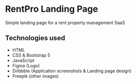 # RentPro Landing Page

Simple landing page for a rent property management SaaS 

## Technologies used
- HTML
- CSS & Bootstrap 5
- JavaScript
- Figma (Logo)
- Dribbble (Application screenshots & Landing page design)
- Freepik (other images)
